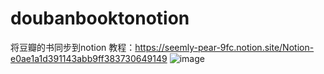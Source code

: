 # doubanbooktonotion
将豆瓣的书同步到notion
教程：https://seemly-pear-9fc.notion.site/Notion-e0ae1a1d391143abb9ff383730649149
![image](https://github.com/snde/doubanbooktonotion/assets/7981706/a4abe27a-9a51-4cf5-8329-b2dbbbc675e6)


